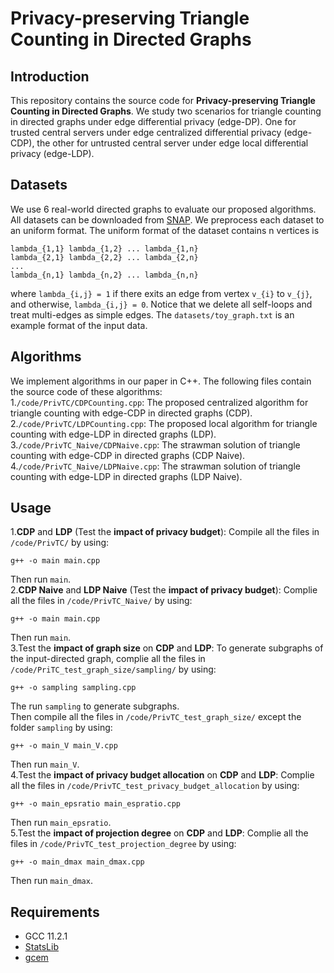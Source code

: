 # Privacy-preserving Triangle Counting in Directed Graphs
## Introduction
This repository contains the source code for **Privacy-preserving Triangle Counting in Directed Graphs**. 
We study two scenarios for triangle counting in directed graphs under edge differential privacy (edge-DP). One for trusted central servers under edge centralized differential privacy (edge-CDP), the other for untrusted central server under edge local differential privacy (edge-LDP).
## Datasets
We use 6 real-world directed graphs to evaluate our proposed algorithms. All datasets can be downloaded from [SNAP](https://snap.stanford.edu/data/). We preprocess each dataset to an uniform format. The uniform format of the dataset contains n vertices is
```
lambda_{1,1} lambda_{1,2} ... lambda_{1,n}
lambda_{2,1} lambda_{2,2} ... lambda_{2,n}
...
lambda_{n,1} lambda_{n,2} ... lambda_{n,n}
```
where `lambda_{i,j} = 1` if there exits an edge from vertex `v_{i}` to `v_{j}`, and otherwise, `lambda_{i,j} = 0`.
Notice that we delete all self-loops and treat multi-edges as simple edges. The `datasets/toy_graph.txt` is an example format of the input data.
## Algorithms
We implement algorithms in our paper in C++. The following files contain the source code of these algorithms:   
1.`/code/PrivTC/CDPCounting.cpp`: The proposed centralized algorithm for triangle counting with edge-CDP in directed graphs (CDP).   
2.`/code/PrivTC/LDPCounting.cpp`: The proposed local algorithm for triangle counting with edge-LDP in directed graphs (LDP).   
3.`/code/PrivTC_Naive/CDPNaive.cpp`: The strawman solution of triangle counting with edge-CDP in directed graphs (CDP Naive).   
4.`/code/PrivTC_Naive/LDPNaive.cpp`: The strawman solution of triangle counting with edge-LDP in directed graphs (LDP Naive).
## Usage
1.**CDP** and **LDP** (Test the **impact of privacy budget**): Compile all the files in `/code/PrivTC/` by using:
```
g++ -o main main.cpp
```
Then run `main`.   
2.**CDP Naive** and **LDP Naive** (Test the **impact of privacy budget**): Complie all the files in `/code/PrivTC_Naive/` by using:
```
g++ -o main main.cpp
```
Then run `main`.   
3.Test the **impact of graph size** on **CDP** and **LDP**: To generate subgraphs of the input-directed graph, complie all the files in `/code/PriTC_test_graph_size/sampling/` by using:
```
g++ -o sampling sampling.cpp
```
The run `sampling` to generate subgraphs.      
Then compile all the files in `/code/PrivTC_test_graph_size/` except the folder `sampling` by using:
```
g++ -o main_V main_V.cpp
```
Then run `main_V`.   
4.Test the **impact of privacy budget allocation** on **CDP** and **LDP**: Complie all the files in `/code/PrivTC_test_privacy_budget_allocation` by using:
```
g++ -o main_epsratio main_espratio.cpp
```
Then run `main_epsratio`.   
5.Test the **impact of projection degree** on **CDP** and **LDP**: Complie all the files in `/code/PrivTC_test_projection_degree` by using:
```
g++ -o main_dmax main_dmax.cpp
```
Then run `main_dmax`.   
## Requirements
- GCC 11.2.1
- [StatsLib](https://www.kthohr.com/statslib.html)
- [gcem](https://www.kthohr.com/gcem.html)
